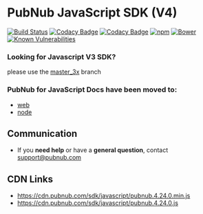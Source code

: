 # PubNub JavaScript SDK (V4)

[![Build Status](https://travis-ci.org/pubnub/javascript.svg?branch=master)](https://travis-ci.org/pubnub/javascript)
[![Codacy Badge](https://api.codacy.com/project/badge/Grade/2859917905c549b8bfa27630ff276fce)](https://www.codacy.com/app/PubNub/javascript?utm_source=github.com&amp;utm_medium=referral&amp;utm_content=pubnub/javascript&amp;utm_campaign=Badge_Grade)
[![Codacy Badge](https://api.codacy.com/project/badge/Coverage/2859917905c549b8bfa27630ff276fce)](https://www.codacy.com/app/PubNub/javascript?utm_source=github.com&utm_medium=referral&utm_content=pubnub/javascript&utm_campaign=Badge_Coverage)
[![npm](https://img.shields.io/npm/v/pubnub.svg)]()
[![Bower](https://img.shields.io/bower/v/pubnub.svg)]()
[![Known Vulnerabilities](https://snyk.io/test/npm/pubnub/badge.svg)](https://snyk.io/test/npm/pubnub)

### Looking for Javascript V3 SDK?
please use the [master_3x](https://github.com/pubnub/javascript/tree/master_3x) branch

### PubNub for JavaScript Docs have been moved to:
  * [web](https://www.pubnub.com/docs/javascript/pubnub-javascript-sdk-v4)
  * [node](https://www.pubnub.com/docs/nodejs/pubnub-javascript-sdk-v4)

## Communication

- If you **need help** or have a **general question**, contact <support@pubnub.com>

## CDN Links



* https://cdn.pubnub.com/sdk/javascript/pubnub.4.24.0.min.js
* https://cdn.pubnub.com/sdk/javascript/pubnub.4.24.0.js
